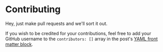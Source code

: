 ﻿# Contributing

Hey, just make pull requests and we'll sort it out.

If you wish to be credited for your contributions, feel free to add your GitHub username to the `contributors: []` array in the post's [YAML front matter block](https://jekyllrb.com/docs/front-matter/). 

